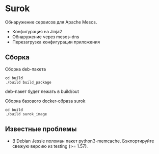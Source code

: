 # Surok

Обнаружение сервисов для Apache Mesos.

* Конфигурация на Jinja2
* Обнаружение через mesos-dns
* Перезагрузка конфигурации приложения

## Сборка

Сборка deb-пакета
```
cd build
./build build_package
```
deb-пакет будет лежать в build/out

Сборка базового docker-образа surok
```
cd build
./build surok_image
```

## Известные проблемы

* В Debian Jessie поломан пакет python3-memcache. Бэкпортируйте свежую версию из testing (>= 1.57).
